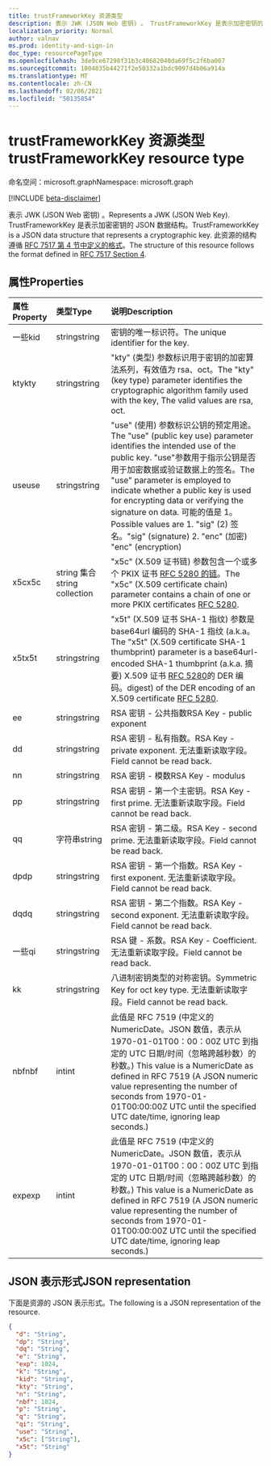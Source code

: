 ```yaml
---
title: trustFrameworkKey 资源类型
description: 表示 JWK (JSON Web 密钥) 。 TrustFrameworkKey 是表示加密密钥的 JSON 数据结构。 此资源的结构遵循 RFC 7517 第 4 节中定义的格式。
localization_priority: Normal
author: valnav
ms.prod: identity-and-sign-in
doc_type: resourcePageType
ms.openlocfilehash: 3de9ce67298f31b3c40682040da69f5c2f6ba007
ms.sourcegitcommit: 1004835b44271f2e50332a1bdc9097d4b06a914a
ms.translationtype: MT
ms.contentlocale: zh-CN
ms.lasthandoff: 02/06/2021
ms.locfileid: "50135854"
---
```

# <a name="trustframeworkkey-resource-type"></a><span data-ttu-id="06110-105">trustFrameworkKey 资源类型</span><span class="sxs-lookup"><span data-stu-id="06110-105">trustFrameworkKey resource type</span></span>

<span data-ttu-id="06110-106">命名空间：microsoft.graph</span><span class="sxs-lookup"><span data-stu-id="06110-106">Namespace: microsoft.graph</span></span>

[!INCLUDE [beta-disclaimer](../../includes/beta-disclaimer.md)]

<span data-ttu-id="06110-107">表示 JWK (JSON Web 密钥) 。</span><span class="sxs-lookup"><span data-stu-id="06110-107">Represents a JWK (JSON Web Key).</span></span> <span data-ttu-id="06110-108">TrustFrameworkKey 是表示加密密钥的 JSON 数据结构。</span><span class="sxs-lookup"><span data-stu-id="06110-108">TrustFrameworkKey is a JSON data structure that represents a cryptographic key.</span></span> <span data-ttu-id="06110-109">此资源的结构遵循 [RFC 7517 第 4 节中定义的格式](https://tools.ietf.org/html/rfc7517#section-4)。</span><span class="sxs-lookup"><span data-stu-id="06110-109">The structure of this resource follows the format defined in [RFC 7517 Section 4](https://tools.ietf.org/html/rfc7517#section-4).</span></span>

## <a name="properties"></a><span data-ttu-id="06110-110">属性</span><span class="sxs-lookup"><span data-stu-id="06110-110">Properties</span></span>

| <span data-ttu-id="06110-111">属性</span><span class="sxs-lookup"><span data-stu-id="06110-111">Property</span></span>     | <span data-ttu-id="06110-112">类型</span><span class="sxs-lookup"><span data-stu-id="06110-112">Type</span></span>        | <span data-ttu-id="06110-113">说明</span><span class="sxs-lookup"><span data-stu-id="06110-113">Description</span></span> |
|:-------------|:------------|:------------|
| <span data-ttu-id="06110-114">一些</span><span class="sxs-lookup"><span data-stu-id="06110-114">kid</span></span> | <span data-ttu-id="06110-115">string</span><span class="sxs-lookup"><span data-stu-id="06110-115">string</span></span> | <span data-ttu-id="06110-116">密钥的唯一标识符。</span><span class="sxs-lookup"><span data-stu-id="06110-116">The unique identifier for the key.</span></span>   |
| <span data-ttu-id="06110-117">kty</span><span class="sxs-lookup"><span data-stu-id="06110-117">kty</span></span> | <span data-ttu-id="06110-118">string</span><span class="sxs-lookup"><span data-stu-id="06110-118">string</span></span> | <span data-ttu-id="06110-119">"kty" (类型) 参数标识用于密钥的加密算法系列，有效值为 rsa、oct。</span><span class="sxs-lookup"><span data-stu-id="06110-119">The "kty" (key type) parameter identifies the cryptographic algorithm family used with the key, The valid values are rsa, oct.</span></span> |
| <span data-ttu-id="06110-120">use</span><span class="sxs-lookup"><span data-stu-id="06110-120">use</span></span> | <span data-ttu-id="06110-121">string</span><span class="sxs-lookup"><span data-stu-id="06110-121">string</span></span> | <span data-ttu-id="06110-122">"use" (使用) 参数标识公钥的预定用途。</span><span class="sxs-lookup"><span data-stu-id="06110-122">The "use" (public key use) parameter identifies the intended use of the public key.</span></span>  <span data-ttu-id="06110-123">"use"参数用于指示公钥是否用于加密数据或验证数据上的签名。</span><span class="sxs-lookup"><span data-stu-id="06110-123">The "use" parameter is employed to indicate whether a public key is used for encrypting data or verifying the signature on data.</span></span> <span data-ttu-id="06110-124">可能的值是 1。</span><span class="sxs-lookup"><span data-stu-id="06110-124">Possible values are    1.</span></span> <span data-ttu-id="06110-125">"sig" (2) 签名。</span><span class="sxs-lookup"><span data-stu-id="06110-125">"sig" (signature)    2.</span></span>  <span data-ttu-id="06110-126">"enc" (加密) </span><span class="sxs-lookup"><span data-stu-id="06110-126">"enc" (encryption)</span></span>   |
| <span data-ttu-id="06110-127">x5c</span><span class="sxs-lookup"><span data-stu-id="06110-127">x5c</span></span> | <span data-ttu-id="06110-128">string 集合</span><span class="sxs-lookup"><span data-stu-id="06110-128">string collection</span></span> | <span data-ttu-id="06110-129">"x5c" (X.509 证书链) 参数包含一个或多个 PKIX 证书 [RFC 5280 的链](https://tools.ietf.org/html/rfc5280)。</span><span class="sxs-lookup"><span data-stu-id="06110-129">The "x5c" (X.509 certificate chain) parameter contains a chain of one or more PKIX certificates [RFC 5280](https://tools.ietf.org/html/rfc5280).</span></span> |
| <span data-ttu-id="06110-130">x5t</span><span class="sxs-lookup"><span data-stu-id="06110-130">x5t</span></span> | <span data-ttu-id="06110-131">string</span><span class="sxs-lookup"><span data-stu-id="06110-131">string</span></span> | <span data-ttu-id="06110-132">"x5t" (X.509 证书 SHA-1 指纹) 参数是 base64url 编码的 SHA-1 指纹 (a.k.a。</span><span class="sxs-lookup"><span data-stu-id="06110-132">The "x5t" (X.509 certificate SHA-1 thumbprint) parameter is a base64url-encoded SHA-1 thumbprint (a.k.a.</span></span> <span data-ttu-id="06110-133">摘要) X.509 证书 [RFC 5280](https://tools.ietf.org/html/rfc5280)的 DER 编码。</span><span class="sxs-lookup"><span data-stu-id="06110-133">digest) of the DER encoding of an X.509 certificate [RFC 5280](https://tools.ietf.org/html/rfc5280).</span></span> |
| <span data-ttu-id="06110-134">e</span><span class="sxs-lookup"><span data-stu-id="06110-134">e</span></span> | <span data-ttu-id="06110-135">string</span><span class="sxs-lookup"><span data-stu-id="06110-135">string</span></span> | <span data-ttu-id="06110-136">RSA 密钥 - 公共指数</span><span class="sxs-lookup"><span data-stu-id="06110-136">RSA Key - public exponent</span></span> |
| <span data-ttu-id="06110-137">d</span><span class="sxs-lookup"><span data-stu-id="06110-137">d</span></span>| <span data-ttu-id="06110-138">string</span><span class="sxs-lookup"><span data-stu-id="06110-138">string</span></span> | <span data-ttu-id="06110-139">RSA 密钥 - 私有指数。</span><span class="sxs-lookup"><span data-stu-id="06110-139">RSA Key - private exponent.</span></span> <span data-ttu-id="06110-140">无法重新读取字段。</span><span class="sxs-lookup"><span data-stu-id="06110-140">Field cannot be read back.</span></span> |
| <span data-ttu-id="06110-141">n</span><span class="sxs-lookup"><span data-stu-id="06110-141">n</span></span> | <span data-ttu-id="06110-142">string</span><span class="sxs-lookup"><span data-stu-id="06110-142">string</span></span> | <span data-ttu-id="06110-143">RSA 密钥 - 模数</span><span class="sxs-lookup"><span data-stu-id="06110-143">RSA Key - modulus</span></span> |
| <span data-ttu-id="06110-144">p</span><span class="sxs-lookup"><span data-stu-id="06110-144">p</span></span> | <span data-ttu-id="06110-145">string</span><span class="sxs-lookup"><span data-stu-id="06110-145">string</span></span> | <span data-ttu-id="06110-146">RSA 密钥 - 第一个主密钥。</span><span class="sxs-lookup"><span data-stu-id="06110-146">RSA Key - first prime.</span></span> <span data-ttu-id="06110-147">无法重新读取字段。</span><span class="sxs-lookup"><span data-stu-id="06110-147">Field cannot be read back.</span></span> |
| <span data-ttu-id="06110-148">q</span><span class="sxs-lookup"><span data-stu-id="06110-148">q</span></span> | <span data-ttu-id="06110-149">字符串</span><span class="sxs-lookup"><span data-stu-id="06110-149">string</span></span> | <span data-ttu-id="06110-150">RSA 密钥 - 第二级。</span><span class="sxs-lookup"><span data-stu-id="06110-150">RSA Key - second prime.</span></span> <span data-ttu-id="06110-151">无法重新读取字段。</span><span class="sxs-lookup"><span data-stu-id="06110-151">Field cannot be read back.</span></span> |
| <span data-ttu-id="06110-152">dp</span><span class="sxs-lookup"><span data-stu-id="06110-152">dp</span></span> | <span data-ttu-id="06110-153">string</span><span class="sxs-lookup"><span data-stu-id="06110-153">string</span></span> | <span data-ttu-id="06110-154">RSA 密钥 - 第一个指数。</span><span class="sxs-lookup"><span data-stu-id="06110-154">RSA Key - first exponent.</span></span> <span data-ttu-id="06110-155">无法重新读取字段。</span><span class="sxs-lookup"><span data-stu-id="06110-155">Field cannot be read back.</span></span> |
| <span data-ttu-id="06110-156">dq</span><span class="sxs-lookup"><span data-stu-id="06110-156">dq</span></span> | <span data-ttu-id="06110-157">string</span><span class="sxs-lookup"><span data-stu-id="06110-157">string</span></span> | <span data-ttu-id="06110-158">RSA 密钥 - 第二个指数。</span><span class="sxs-lookup"><span data-stu-id="06110-158">RSA Key - second exponent.</span></span> <span data-ttu-id="06110-159">无法重新读取字段。</span><span class="sxs-lookup"><span data-stu-id="06110-159">Field cannot be read back.</span></span> |
| <span data-ttu-id="06110-160">一些</span><span class="sxs-lookup"><span data-stu-id="06110-160">qi</span></span> | <span data-ttu-id="06110-161">string</span><span class="sxs-lookup"><span data-stu-id="06110-161">string</span></span> | <span data-ttu-id="06110-162">RSA 键 - 系数。</span><span class="sxs-lookup"><span data-stu-id="06110-162">RSA Key - Coefficient.</span></span> <span data-ttu-id="06110-163">无法重新读取字段。</span><span class="sxs-lookup"><span data-stu-id="06110-163">Field cannot be read back.</span></span> |
| <span data-ttu-id="06110-164">k</span><span class="sxs-lookup"><span data-stu-id="06110-164">k</span></span> | <span data-ttu-id="06110-165">string</span><span class="sxs-lookup"><span data-stu-id="06110-165">string</span></span> | <span data-ttu-id="06110-166">八进制密钥类型的对称密钥。</span><span class="sxs-lookup"><span data-stu-id="06110-166">Symmetric Key for oct key type.</span></span> <span data-ttu-id="06110-167">无法重新读取字段。</span><span class="sxs-lookup"><span data-stu-id="06110-167">Field cannot be read back.</span></span>   |
| <span data-ttu-id="06110-168">nbf</span><span class="sxs-lookup"><span data-stu-id="06110-168">nbf</span></span> | <span data-ttu-id="06110-169">int</span><span class="sxs-lookup"><span data-stu-id="06110-169">int</span></span> | <span data-ttu-id="06110-170">此值是 RFC 7519 (中定义的 NumericDate。JSON 数值，表示从 1970-01-01T00：00：00Z UTC 到指定的 UTC 日期/时间（忽略跨越秒数）的秒数。) </span><span class="sxs-lookup"><span data-stu-id="06110-170">This value is a NumericDate as defined in RFC 7519 (A JSON numeric value representing the number of seconds from 1970-01-01T00:00:00Z UTC until the specified UTC date/time, ignoring leap seconds.)</span></span> |
| <span data-ttu-id="06110-171">exp</span><span class="sxs-lookup"><span data-stu-id="06110-171">exp</span></span> | <span data-ttu-id="06110-172">int</span><span class="sxs-lookup"><span data-stu-id="06110-172">int</span></span> | <span data-ttu-id="06110-173">此值是 RFC 7519 (中定义的 NumericDate。JSON 数值，表示从 1970-01-01T00：00：00Z UTC 到指定的 UTC 日期/时间（忽略跨越秒数）的秒数。) </span><span class="sxs-lookup"><span data-stu-id="06110-173">This value is a NumericDate as defined in RFC 7519 (A JSON numeric value representing the number of seconds from 1970-01-01T00:00:00Z UTC until the specified UTC date/time, ignoring leap seconds.)</span></span> |



## <a name="json-representation"></a><span data-ttu-id="06110-174">JSON 表示形式</span><span class="sxs-lookup"><span data-stu-id="06110-174">JSON representation</span></span>

<span data-ttu-id="06110-175">下面是资源的 JSON 表示形式。</span><span class="sxs-lookup"><span data-stu-id="06110-175">The following is a JSON representation of the resource.</span></span>

<!-- {
  "blockType": "resource",
  "optionalProperties": [

  ],
  "@odata.type": "microsoft.graph.trustFrameworkKey",
  "baseType": null
}-->

```json
{
  "d": "String",
  "dp": "String",
  "dq": "String",
  "e": "String",
  "exp": 1024,
  "k": "String",
  "kid": "String",
  "kty": "String",
  "n": "String",
  "nbf": 1024,
  "p": "String",
  "q": "String",
  "qi": "String",
  "use": "String",
  "x5c": ["String"],
  "x5t": "String"
}
```

<!-- uuid: 16cd6b66-4b1a-43a1-adaf-3a886856ed98
2019-02-04 14:57:30 UTC -->
<!-- {
  "type": "#page.annotation",
  "description": "trustFrameworkKey resource",
  "keywords": "",
  "section": "documentation",
  "tocPath": ""
}-->


